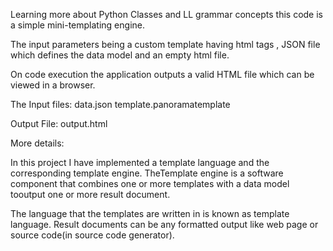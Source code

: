 Learning more about Python Classes and LL grammar concepts 
this code is a simple mini-templating engine.

The input parameters being a custom template having html tags , JSON file which defines the data model and an empty html file.

On code execution the application outputs a
valid HTML file which can be viewed in a browser.

The Input files:
data.json
template.panoramatemplate

Output File:
output.html

More details:

In this project I have implemented a template language and the corresponding template engine. TheTemplate engine is a software component that combines one or more templates with a data model tooutput one or more result document.

The language that the templates are written in is known as template language.
Result documents can be any formatted output like web page or source code(in source code generator). 